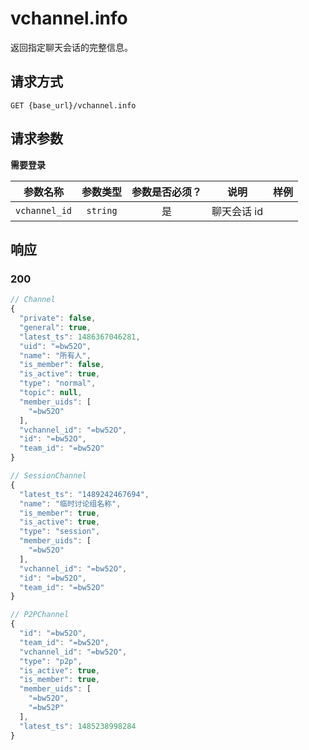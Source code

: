 # vchannel.info

返回指定聊天会话的完整信息。

## 请求方式

```
GET {base_url}/vchannel.info
```

## 请求参数

**需要登录**

| 参数名称 | 参数类型 | 参数是否必须？ | 说明 | 样例 |
|:--------:|:--------:|:--------------:|------|------|
| `vchannel_id` | `string` | 是 | 聊天会话 id |  |

## 响应

### 200

```javascript
// Channel
{
  "private": false,
  "general": true,
  "latest_ts": 1486367046281,
  "uid": "=bw52O",
  "name": "所有人",
  "is_member": false,
  "is_active": true,
  "type": "normal",
  "topic": null,
  "member_uids": [
    "=bw52O"
  ],
  "vchannel_id": "=bw52O",
  "id": "=bw52O",
  "team_id": "=bw52O"
}

// SessionChannel
{
  "latest_ts": "1489242467694",
  "name": "临时讨论组名称",
  "is_member": true,
  "is_active": true,
  "type": "session",
  "member_uids": [
    "=bw52O"
  ],
  "vchannel_id": "=bw52O",
  "id": "=bw52O",
  "team_id": "=bw52O"
}

// P2PChannel
{
  "id": "=bw52O",
  "team_id": "=bw52O",
  "vchannel_id": "=bw52O",
  "type": "p2p",
  "is_active": true,
  "is_member": true,
  "member_uids": [
    "=bw52O",
    "=bw52P"
  ],
  "latest_ts": 1485238998284
}
```

<!-- generated by gen_doc.js -->
